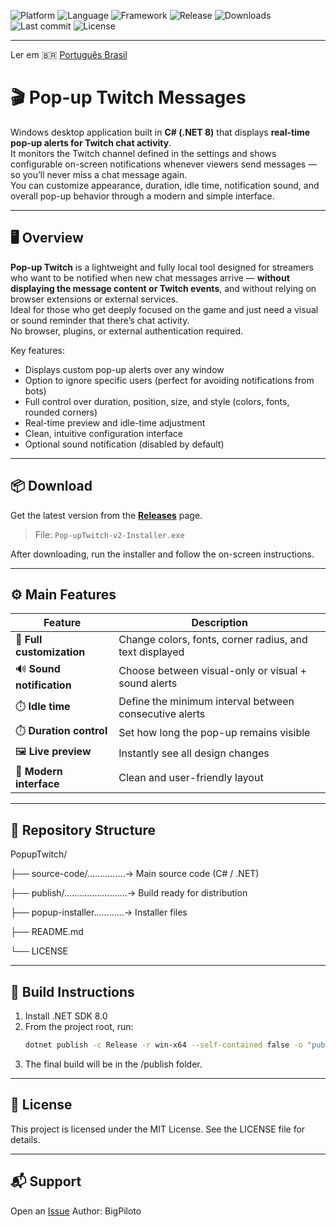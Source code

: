 ![Platform](https://img.shields.io/badge/platform-Windows-blue.svg)
![Language](https://img.shields.io/badge/language-C%23-blueviolet.svg)
![Framework](https://img.shields.io/badge/.NET-8.0-blue.svg)
![Release](https://img.shields.io/github/v/release/BigPiloto/PopupTwitch.svg)
![Downloads](https://img.shields.io/github/downloads/BigPiloto/PopupTwitch/total.svg)
![Last commit](https://img.shields.io/github/last-commit/BigPiloto/PopupTwitch.svg)
![License](https://img.shields.io/github/license/BigPiloto/PopupTwitch.svg)

---

Ler em 🇧🇷 [Português Brasil](README/pt-BR.md)

# 🎬 Pop-up Twitch Messages

Windows desktop application built in **C# (.NET 8)** that displays **real-time pop-up alerts for Twitch chat activity**.  
It monitors the Twitch channel defined in the settings and shows configurable on-screen notifications whenever viewers send messages — so you’ll never miss a chat message again.  
You can customize appearance, duration, idle time, notification sound, and overall pop-up behavior through a modern and simple interface.

---

## 🖥️ Overview

**Pop-up Twitch** is a lightweight and fully local tool designed for streamers who want to be notified when new chat messages arrive — **without displaying the message content or Twitch events**, and without relying on browser extensions or external services.  
Ideal for those who get deeply focused on the game and just need a visual or sound reminder that there’s chat activity.  
No browser, plugins, or external authentication required.

Key features:
- Displays custom pop-up alerts over any window  
- Option to ignore specific users (perfect for avoiding notifications from bots)  
- Full control over duration, position, size, and style (colors, fonts, rounded corners)  
- Real-time preview and idle-time adjustment  
- Clean, intuitive configuration interface  
- Optional sound notification (disabled by default)  

---

## 📦 Download

Get the latest version from the [**Releases**](https://github.com/BigPiloto/PopupTwitch/releases) page.  
> File: `Pop-upTwitch-v2-Installer.exe`

After downloading, run the installer and follow the on-screen instructions.  

---

## ⚙️ Main Features

| Feature | Description |
|----------|-------------|
| 🎨 **Full customization** | Change colors, fonts, corner radius, and text displayed |
| 🔊 **Sound notification** | Choose between visual-only or visual + sound alerts |
| ⏱️ **Idle time** | Define the minimum interval between consecutive alerts |
| ⏱️ **Duration control** | Set how long the pop-up remains visible |
| 🖼️ **Live preview** | Instantly see all design changes |
| 🔧 **Modern interface** | Clean and user-friendly layout |

---

## 🧰 Repository Structure

PopupTwitch/  

├── source-code/...............→ Main source code (C# / .NET)  

├── publish/.........................→ Build ready for distribution  

├── popup-installer............→ Installer files  

├── README.md  

└── LICENSE  

---

## 🚀 Build Instructions

1. Install .NET SDK 8.0  
2. From the project root, run:  
   ```bash
   dotnet publish -c Release -r win-x64 --self-contained false -o "publish"
3. The final build will be in the /publish folder.

---

## 🧾 License

This project is licensed under the MIT License. See the LICENSE file for details.

---

## 📬 Support

Open an [Issue](https://github.com/BigPiloto/PopupTwitch/issues)
Author: BigPiloto
